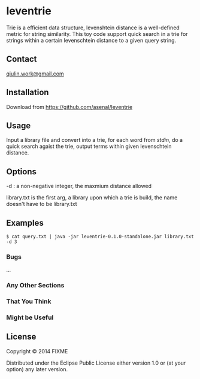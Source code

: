 # leventrie

Trie is a efficient data structure,  levenshtein distance is a
well-defined metric for string similarity.
This toy code support quick search in a trie for strings within a
certain levenschtein distance to a given query string.

## Contact

qiulin.work@gmail.com

## Installation

Download from https://github.com/asenal/leventrie

## Usage

Input a library file and convert into a trie, for each word from *stdin*, do a quick search agaist the trie, output terms within given levenschtein distance.


## Options

 -d : a non-negative integer, the maxmium distance allowed

 library.txt is the first arg, a library upon which a trie is build, the name doesn't have to be library.txt

## Examples

    $ cat query.txt | java -jar leventrie-0.1.0-standalone.jar library.txt -d 3

### Bugs

...

### Any Other Sections
### That You Think
### Might be Useful

## License

Copyright © 2014 FIXME

Distributed under the Eclipse Public License either version 1.0 or (at
your option) any later version.
